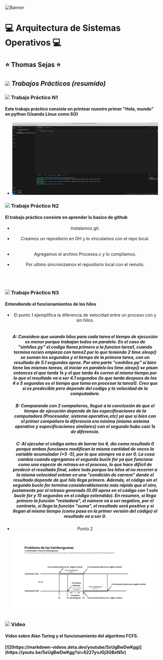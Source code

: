 <!--Banner-->
![Banner](https://cdn.discordapp.com/attachments/757743068656173097/1231472508574765177/logo.png?ex=66371525&is=6624a025&hm=712e4b0321079dd680512fbfeea88eaeaa87cf188e534561e40bb3c72524652c&)

# :computer: Arquitectura de Sistemas Operativos :computer: #
## :star: Thomas Sejas :star: ##

## <img src="https://media.giphy.com/media/ObNTw8Uzwy6KQ/giphy.gif" width="30">&nbsp;***Trabajos Prácticos (resumido)***
<!-- This aligns everything below to the left -->
<header align="left">
   <h3 align="left"> <image src="https://media.giphy.com/media/v1.Y2lkPTc5MGI3NjExcmN5bjBob3l1NDl0b3Zqd2xrNnlobzB1djQ2ZDkwbWIyZ3Y0d3o2ZCZlcD12MV9pbnRlcm5hbF9naWZfYnlfaWQmY3Q9Zw/KAq5w47R9rmTuvWOWa/giphy.gif" width="30">&nbsp;Trabajo Práctico N1
      <h4 align="left"> Este trabajo práctico consiste en printear nuestro primer "Hola, mundo" en python (Usando Linux como SO) </h4>
         <ul>
             <li>  
             <img src="./TP1/Thomas.png"/>
             </li>
         </ul>
   <h3 align="left"> <image src="https://media.giphy.com/media/v1.Y2lkPTc5MGI3NjExbjd1bHdiZWx5bzdleWk3ZDg4bWM0M3FhOTBvNGhmOWJzems1ZzJodiZlcD12MV9pbnRlcm5hbF9naWZfYnlfaWQmY3Q9Zw/du3J3cXyzhj75IOgvA/giphy.gif" width="30">&nbsp;Trabajo Práctico N2 
      <h4 align="left"> El trabajo práctico consiste en aprender lo basico de github </h4>
         <!-- Unordered List -->
         <ul>
             <li> Instalamos git. </li>
             <img src="https://cdn.discordapp.com/attachments/757743068656173097/1231933021775728640/Screenshot_32.png?ex=6638c208&is=66264d08&hm=5c5ac3854f56d8d59aba0a19d36037d5d926c98310eee9174de970949e2d4022&" alt=""/>
             <li> Creamos un repositorio en GH y lo vinculamos con el repo local.</li>
             <img src="https://cdn.discordapp.com/attachments/757743068656173097/1231753326253703208/Screenshot_19.png?ex=66381aad&is=6625a5ad&hm=2ae54dfda95b0286b1bb70e2cde573fb22c3951b0c1dfc3fd2d8e2e53441f479&" alt=""/>
             <br> <!-- Salto de linea -->           
             <img src="https://cdn.discordapp.com/attachments/757743068656173097/1231753326501302403/Screenshot_20.png?ex=66381aad&is=6625a5ad&hm=a11fee43209e0f7099831b18ed3029e7d5edd4149622bad24f18c59b7b1ed392&" alt=""/>
             <li> Agregamos el archivo Procesos.c y lo compilamos.</li>
             <img src="https://cdn.discordapp.com/attachments/757743068656173097/1231927538566041651/Untitled-2.png?ex=6638bced&is=662647ed&hm=070173a8355c67d618a91f37593b45a7d6b53790d33e83dc2b4eb0462346b25f&" alt=""/>
             <li> Por ultimo sincronizamos el repositorio local con el remoto. </li>
             <img src="https://cdn.discordapp.com/attachments/757743068656173097/1231931650967863306/Screenshot_28.png?ex=66279d41&is=66264bc1&hm=5ec6ea42fbc4090408b8bf3108a9ac993635fa0969ceee512c08b7854dddc861&" alt=""/>
             <br>
             <img src="https://cdn.discordapp.com/attachments/757743068656173097/1231931651207069746/Screenshot_29.png?ex=6638c0c1&is=66264bc1&hm=bc1c343c421629faa0d2a0c992d5369c677a7334a2695f00294f86e276d5c2b9&" alt=""/>
             <br>
             <img src="https://cdn.discordapp.com/attachments/757743068656173097/1231931651630829628/Screenshot_30.png?ex=6638c0c1&is=66264bc1&hm=e68064d7dad64a6abcad71f7b37c35747130088f372c79cf978bb71ee29864f8&" alt=""/>
         </ul>
             
              
   </h3>
   <h3 align="left"> <image src="https://media.giphy.com/media/v1.Y2lkPTc5MGI3NjExeWo4emV5bG5vNnJ5dzB3MXJpMXdzNmlkbmQ0dHd3NGhmaHgwbGY3ciZlcD12MV9pbnRlcm5hbF9naWZfYnlfaWQmY3Q9Zw/pVmh7HR0cA2xOlet1z/giphy.gif" width="30">&nbsp;Trabajo Práctico N3
      <h4 align="left"> Entendiendo el funcionamientos de los hilos </h4>
         <!-- Unordered List -->
         <ul>
             <li> El punto 1 ejemplifica la diferencia de velocidad entre un proceso con y sin hilos. </li>
             <img src="https://cdn.discordapp.com/attachments/757743068656173097/1235920756077105202/Screenshot_2.jpg?ex=66362066&is=6634cee6&hm=5365dc7230824580dd29fe73cb87c14c7afdeed402248fc40153fc3c016c435a&" alt=""/>
             <img src="https://cdn.discordapp.com/attachments/757743068656173097/1235920756391804979/Screenshot_1.jpg?ex=66362066&is=6634cee6&hm=c403205dbe1118ade13ea2b2118aaea478c4befeeee4e8ab7c3324b6aa48694f&" alt=""/>
             <h5> A: Considero que usando hilos para cada tarea el tiempo de ejecución es menor porque trabajan todos en paralelo. En el caso de "sinhilos.py"
                     el codigo llama primero a la funcion tarea1, cuando termina recien empieza con tarea2 por lo que teniendo 2 time.sleep() se suman los 
                     segundos y el tiempo de la primera tarea, con un resultado de 5.1 segundos aprox. Por otra parte "conhilos.py" si bien tiene las mismas 
                     tareas, al iniciar en paralelo los time.sleep() se pisan entonces el que tarda 1s y el que tarda 4s corren al mismo tiempo por lo que el 
                     resultado va a ser 4.1 segundos (lo que tarda despues de los 4 o 5 segundos es el tiempo que toma en procesar la tarea1). 
                     Creo que si es predecible pero depende del codigo y la velocidad de la computadora. </h5>            
             <h5> B: Comparando con 2 compañeros, llegué a la conclusión de que el tiempo de ejecución depende de las especificaciones de la computadora
                     (Procesador, sistema operativo,etc) ya que si bien con el primer compañero la diferencia era mínima (mismo sistema operativo y especificaciones
                     similares) con el segundo hubo casi 1s de diferencia. </h5>
             <h5> C: Al ejecutar el código antes de borrar los #, dio como resultado 0 porque ambas funciones modifican la misma cantidad de veces la variable acumulador (+5 -5), 
                     por lo que siempre va a ser 0. La cosa cambia cuando agregamos el segundo bucle for ya que funciona como una especie de retraso en el proceso, lo que hace 
                     difícil de predecir el resultado final, sobre todo porque los hilos al no recorrer a la misma velocidad entran en una "condición de carrera" donde el resultado 
                     depende de qué hilo llega primero. Además, el código sin el segundo bucle for termina considerablemente más rápido que el otro, justamente por el retraso 
                     generado (0.05 aprox en el código con 1 solo bucle for y 15 segundos en el código extendido). 
                     En resumen, si llega primero la función "restadora", el número va a ser negativo, por el contrario, si llega la función "suma", el resultado será 
                     positivo y si llegan al mismo tiempo (como pasa en la primer versión del código) el resultado va a ser 0. </h5> 
             </li>
             <li> Punto 2
             <img src="./TP3/Punto 2/PuntoC.png"/>
         </ul>
      </h4>      
   </h3>
   <h3 align="left"> <image src="https://media.giphy.com/media/v1.Y2lkPTc5MGI3NjExb3A2M3pvam81Z2UyZmhlNDllOW11bGw4dWY0czN0dDMwY2RnOW56bCZlcD12MV9pbnRlcm5hbF9naWZfYnlfaWQmY3Q9Zw/PjJ1cLHqLEveXysGDB/giphy-downsized-large.gif" width="30">&nbsp;Video
      <h4 align="left"> Video sobre Alan Turing y el funcionamiento del algoritmo FCFS. </h4>
   <h4 align="left"> [![](https://markdown-videos.deta.dev/youtube/5xUgBwDwKgg)](https://youtu.be/5xUgBwDwKgg?si=6227yvJGj3GBxN5r) </h4>
   </h3>
         
</header>